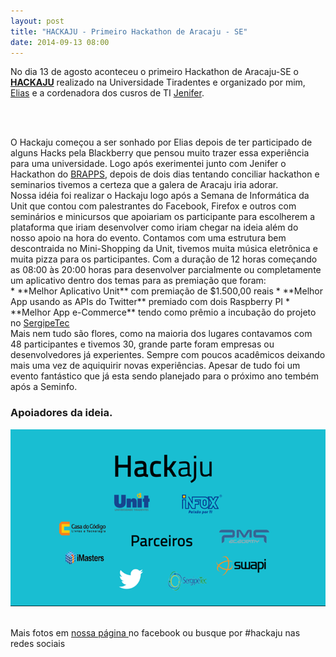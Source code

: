 ```yaml
---
layout: post
title: "HACKAJU - Primeiro Hackathon de Aracaju - SE"
date: 2014-09-13 08:00
---
```


<p>
    No dia 13 de agosto aconteceu o primeiro Hackathon de Aracaju-SE o <a href="https://hackaju.com.br"><b>HACKAJU</b></a> realizado na Universidade Tiradentes e organizado por mim, 
    <a href="https://github.com/eliasdevelop">Elias</a> e a cordenadora dos cusros de TI <a href="http://lattes.cnpq.br/9297698513235759">Jenifer</a>.
</p>
</br>
</br>
<p>
O Hackaju começou a ser sonhado por Elias depois de ter participado de alguns Hacks pela Blackberry que pensou muito trazer essa experiência para uma universidade. Logo após exerimentei junto com Jenifer o Hackathon do <a href="http://brappsbrasil.com/">BRAPPS</a>, depois de dois dias tentando conciliar hackathon e seminarios tivemos a certeza que a galera de Aracaju iria adorar.
</br>
Nossa idéia foi realizar o Hackaju logo após a Semana de Informática da Unit que contou com palestrantes do Facebook, Firefox e outros com seminários e minicursos que apoiariam os participante para escolherem a plataforma que iriam desenvolver como iriam chegar na ideia além do nosso apoio na hora do evento. 
Contamos com uma estrutura bem descontraida no Mini-Shopping da Unit, tivemos muita música eletrônica e muita pizza para os participantes. Com a duração de 12 horas começando as 08:00 às 20:00 horas para desenvolver parcialmente ou completamente um aplicativo dentro dos temas para as premiação que foram:
</br>
* **Melhor Aplicativo Unit** com premiação de $1.500,00 reais
* **Melhor App usando as APIs do Twitter** premiado com dois Raspberry PI
* **Melhor App e-Commerce** tendo como prêmio a incubação do projeto no <a href="http://www.sergipetec.se.gov.br/">SergipeTec</a>
</br>
Mais nem tudo são flores, como na maioria dos lugares contavamos com 48 participantes e tivemos 30, grande parte foram empresas ou desenvolvedores já experientes. Sempre com poucos acadêmicos deixando mais uma vez de aquiquirir novas experiências. Apesar de tudo foi um evento fantástico que já esta sendo planejado para o próximo ano tembém após a Seminfo.
</p>
</hr>
<h3>
    Apoiadores da ideia.
</h3>
<div>
<img src="/public/img/talk_hackaju.png" alt="Parceiros do HACKAJU">
</div>
</br>
<p>Mais fotos em <a href="https://www.facebook.com/hackaju">nossa página </a> no facebook ou busque por #hackaju nas redes sociais</p>
</div>
